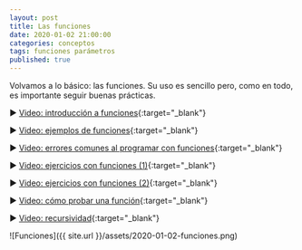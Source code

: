 ```yaml
---
layout: post
title: Las funciones
date: 2020-01-02 21:00:00
categories: conceptos
tags: funciones parámetros
published: true
---
```


Volvamos a lo básico: las funciones. Su uso es sencillo pero, como en todo, es importante seguir buenas prácticas.

▶️ [Video: introducción a funciones](https://www.youtube.com/watch?v=IF34NgjldXs){:target="_blank"}

▶️ [Video: ejemplos de funciones](https://www.youtube.com/watch?v=ivcnLfOkbrU){:target="_blank"}

▶️ [Video: errores comunes al programar con funciones](https://www.youtube.com/watch?v=LD61E3g6GjM){:target="_blank"}

▶️ [Video: ejercicios con funciones (1)](https://www.youtube.com/watch?v=Uze9KWL6ZGs){:target="_blank"}

▶️ [Video: ejercicios con funciones (2)](https://www.youtube.com/watch?v=N_-YhYH_DyU){:target="_blank"}

▶️ [Video: cómo probar una función](https://www.youtube.com/watch?v=ZJP0Z5-sbeY){:target="_blank"}

▶️ [Video: recursividad](https://www.youtube.com/watch?v=0NBPd81uhJE){:target="_blank"}

![Funciones]({{ site.url }}/assets/2020-01-02-funciones.png)
